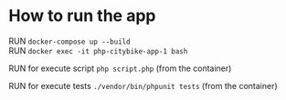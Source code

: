 <h1> How to run the app </h1>

RUN ``docker-compose up --build``  
RUN ``docker exec -it php-citybike-app-1 bash``  

RUN for execute script ``php script.php`` (from the container)

RUN for execute tests ``./vendor/bin/phpunit tests`` (from the container)